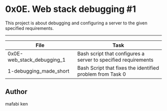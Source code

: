 # 0x0E. Web stack debugging #1

This project is about debugging and configuring a server to the given specified requirements.

---
File | Task
---|---
0x0E-web_stack_debugging_1 | Bash script that configures a server to specified requirements
1-debugging_made_short | Bash Script that fixes the identified problem from Task 0

## Author
mafabi ken
